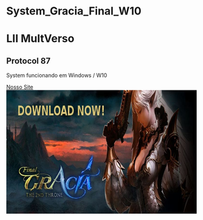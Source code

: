 # System_Gracia_Final_W10

<h1>LII MultVerso</h1>

<h2>Protocol 87</h2>

System funcionando em Windows / W10

<a href="https://l2multverso.com.br/" alt="Nosso Site"  target="_blank" > Nosso Site </a>
<img align="right" alt="Programdor" height="328" width="782" src="https://github.com/terrygomes/System_Gracia_Final_W10/blob/Projeto-Emprego/gracia1.jpg">
